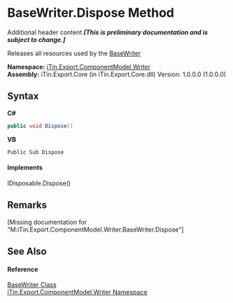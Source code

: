 # BaseWriter.Dispose Method 
Additional header content _**\[This is preliminary documentation and is subject to change.\]**_

Releases all resources used by the <a href="622c2a74-37fd-6371-50a4-4fb71f92c4b0">BaseWriter</a>

**Namespace:**&nbsp;<a href="37973b78-6b66-1218-9d7d-14680ab2aeda">iTin.Export.ComponentModel.Writer</a><br />**Assembly:**&nbsp;iTin.Export.Core (in iTin.Export.Core.dll) Version: 1.0.0.0 (1.0.0.0)

## Syntax

**C#**<br />
``` C#
public void Dispose()
```

**VB**<br />
``` VB
Public Sub Dispose
```


#### Implements
IDisposable.Dispose()<br />

## Remarks
\[Missing <remarks> documentation for "M:iTin.Export.ComponentModel.Writer.BaseWriter.Dispose"\]

## See Also


#### Reference
<a href="622c2a74-37fd-6371-50a4-4fb71f92c4b0">BaseWriter Class</a><br /><a href="37973b78-6b66-1218-9d7d-14680ab2aeda">iTin.Export.ComponentModel.Writer Namespace</a><br />